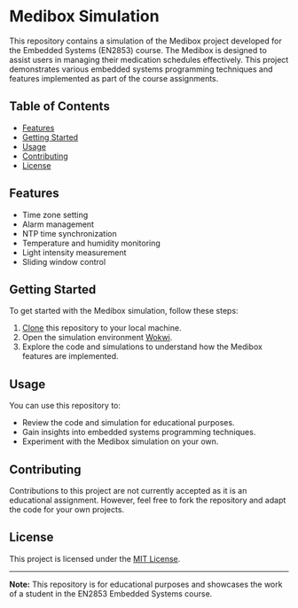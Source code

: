 # Medibox Simulation

This repository contains a simulation of the Medibox project developed for the Embedded Systems (EN2853) course. The Medibox is designed to assist users in managing their medication schedules effectively. This project demonstrates various embedded systems programming techniques and features implemented as part of the course assignments.

## Table of Contents

- [Features](#features)
- [Getting Started](#getting-started)
- [Usage](#usage)
- [Contributing](#contributing)
- [License](#license)

## Features

- Time zone setting
- Alarm management
- NTP time synchronization
- Temperature and humidity monitoring
- Light intensity measurement
- Sliding window control

## Getting Started

To get started with the Medibox simulation, follow these steps:

1. [Clone](https://github.com/TharinduMadhusanka/Medi_Box.git) this repository to your local machine.
2. Open the simulation environment [Wokwi](https://wokwi.com/projects/367620491992883201).
3. Explore the code and simulations to understand how the Medibox features are implemented.

## Usage

You can use this repository to:

- Review the code and simulation for educational purposes.
- Gain insights into embedded systems programming techniques.
- Experiment with the Medibox simulation on your own.

## Contributing

Contributions to this project are not currently accepted as it is an educational assignment. However, feel free to fork the repository and adapt the code for your own projects.

## License

This project is licensed under the [MIT License](LICENSE.md).

---

**Note:** This repository is for educational purposes and showcases the work of a student in the EN2853 Embedded Systems course.


